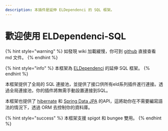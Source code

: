 ```yaml
---
description: 本插件是延伸 ELDependenci 的 SQL 框架。
---
```


# 歡迎使用 ELDependenci-SQL

{% hint style="warning" %}
如發現 wiki 加載緩慢，你可到 [github](SUMMARY.md) 直接查看 md 文件。
{% endhint %}

{% hint style="info" %}
本框架為 [ELDependenci](https://eric2788.gitbook.io/eldependenci/) 的延伸 SQL 框架。
{% endhint %}

本框架提供了全局的 SQL 連接池，並提供了接口供所有eld系列插件進行連接。透過全局連接池，你的插件將無需手動設置連接到SQL。

本框架也提供了 [hibernate](http://tw.gitbook.net/hibernate/hibernate\_overview.html) 和 [Spring Data JPA](https://ithelp.ithome.com.tw/articles/10194906) 的API，這將助你在不需要編寫語法的情況下，透過 ORM 去控制你的資料庫。

{% hint style="success" %}
本框架支援 spigot 和 bungee 雙用。
{% endhint %}

